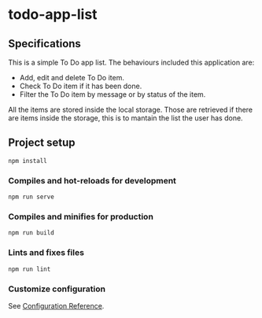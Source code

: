 # todo-app-list

## Specifications
This is a simple To Do app list. The behaviours included this application are:
- Add, edit and delete To Do item.
- Check To Do item if it has been done.
- Filter the To Do item by message or by status of the item.

All the items are stored inside the local storage. Those are retrieved if there are items inside the storage, this is to mantain the list the user has done.

## Project setup
```
npm install
```

### Compiles and hot-reloads for development
```
npm run serve
```

### Compiles and minifies for production
```
npm run build
```

### Lints and fixes files
```
npm run lint
```

### Customize configuration
See [Configuration Reference](https://cli.vuejs.org/config/).

